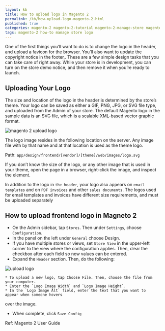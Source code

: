 ```yaml
---
layout: kb
title: How to upload logo in Magento 2
permalink: /kb/how-upload-logo-magento-2.html
published: true
categories: magento-2 magento-2-tutorial magento-2-manage-store magento-2-user-guide
tags: magento-2 how-to manage store logo
---
```



One of the first things you’ll want to do is to change the logo in the header, and upload a
favicon for the browser. You’ll also want to update the copyright notice in the footer,.
These are a few simple design tasks that you can take care of right away. While your store
is in development, you can turn on the store demo notice, and then remove it when you’re
ready to launch.



## Uploading Your Logo

The size and location of the logo in the header is determined by the store’s theme. Your logo can be saved as either a GIF, PNG, JPG, or SVG file type, and uploaded from the Admin of your store. The default Magento logo in the sample data is an SVG file, which is a scalable XML-based vector graphic format.

![magento 2 upload logo](https://lh5.googleusercontent.com/F82X7Z8sEpG4Oz_WLvtVSJesPzIf4kAJCISXuifsUyS4gdLBvWX3ac8ej6sUbb9IYn0eN3u14WnlT8ppSanAmfIMwjtRDUyEGarZgtPwZc1VJjgf3D_yhniylYAXwDWRgoTGwRiV)

The logo image resides in the following location on the server. Any image file with by that
name and at that location is used as the theme logo.

Path: `app/design/frontend/[vendor]/[theme]/web/images/logo.svg`


If you don’t know the size of the logo, or any other image that is used in your theme, open the
page in a browser, right-click the image, and inspect the element.


In addition to the logo in `the header`, your logo also appears on `email templates` and on `PDF invoices` and other `sales documents`. The logos used for email templates and invoices have different size requirements, and must be uploaded separately

## How to upload frontend logo in Magneto 2

* On the Admin sidebar, tap `Stores`. Then under `Settings`, choose `Configuration`.
* In the panel on the left under `General` choose Design.
* If you have multiple stores or views, set `Store View` in the upper-left corner to the view where
the configuration applies. Then, clear the checkbox after each field so new values can be
entered.
* Expand the `Header` section. Then, do the following:

![upload logo](https://lh4.googleusercontent.com/xwxKv8hQz-2GNtjT4F7Xt70K8D2bmbb5SAx4yMFt4oRQGSyWt0amQB6CPhVd1UjOBCA3ApZCz47VMIpapKBDqQJMnKf9Wpn9x0kyb8Lipgw-J_w4LaegHNdHNdqmH7DOaPqrDRWl)
	
	* To upload a new logo, tap Choose File. Then, choose the file from your computer.
	* Enter the `Logo Image Width` and `Logo Image Height`.
	* In the `Logo Image Alt` field, enter the text that you want to appear when someone hovers
over the image.

* When complete, click `Save Config`


Ref: Magento 2 User Guide